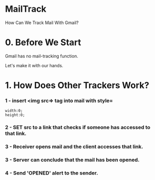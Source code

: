# MailTrack
How Can We Track Mail With Gmail?

# 0. Before We Start
Gmail has no mail-tracking function.

Let's make it with our hands.

# 1. How Does Other Trackers Work?
### 1 - insert <img src=> tag into mail with style=
```
width:0;
height:0;
```
### 2 - SET src to a link that checks if someone has accessed to that link.
### 3 - Receiver opens mail and the client accesses that link.
### 3 - Server can conclude that the mail has been opened.
### 4 - Send 'OPENED' alert to the sender.

